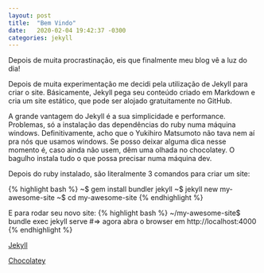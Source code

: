 ```yaml
---
layout: post
title:  "Bem Vindo"
date:   2020-02-04 19:42:37 -0300
categories: jekyll
---
```

Depois de muita procrastinação, eis que finalmente meu blog vê a luz do dia!

Depois de muita experimentação me decidi pela utilização de Jekyll para criar o site. Básicamente, Jekyll pega seu conteúdo criado em Markdown e cria um site estático, que pode ser alojado gratuitamente no GitHub.

A grande vantagem do Jekyll é a sua simplicidade e performance. Problemas, só a instalação das dependências do ruby numa máquina windows. Definitivamente, acho que o Yukihiro Matsumoto não tava nem aí pra nós que usamos windows. Se posso deixar alguma dica nesse momento é, caso ainda não usem, dêm uma olhada no chocolatey. O bagulho instala tudo o que possa precisar numa máquina dev.

Depois do ruby instalado, são literalmente 3 comandos para criar um site:

{% highlight bash %}
~$ gem install bundler jekyll
~$ jekyll new my-awesome-site
~$ cd my-awesome-site
{% endhighlight %}

E para rodar seu novo site:
{% highlight bash %}
~/my-awesome-site$ bundle exec jekyll serve
#=> agora abra o browser em http://localhost:4000
{% endhighlight %}

[Jekyll](https://jekyllrb.com/ "Jekyll")

[Chocolatey](https://chocolatey.org// "Chocolatey")
